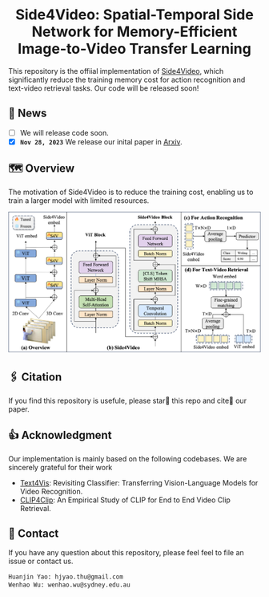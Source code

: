 <div align="center">

<h1> Side4Video: Spatial-Temporal Side Network for Memory-Efficient Image-to-Video Transfer Learning
</div>

This repository is the offiial implementation of [Side4Video](https://github.com/HJYao00/Side4Video), which significantly reduce the training memory cost for action recognition and text-video retrieval tasks. Our code will be released soon!

<!--[![Paper](http://img.shields.io/badge/Paper-arxiv.2307.08908-b31b1b.svg)](https://arxiv.org/abs/2307.08908)-->

## 📰 News
- [ ] We will release code soon.
- [x] **`Nov 28, 2023`** We release our inital paper in [Arxiv](https://github.com/HJYao00/Side4Video).

## 🗺️ Overview
The motivation of Side4Video is to reduce the training cost, enabling us to train a larger model with limited resources.

![Side4Video](Side4Video.png)

## 🖇️ Citation
If you find this repository is usefule, please star🌟 this repo and cite📑 our paper.

## 👍 Acknowledgment
Our implementation is mainly based on the following codebases. We are sincerely grateful for their work
- [Text4Vis](https://github.com/whwu95/Text4Vis): Revisiting Classifier: Transferring Vision-Language Models for Video Recognition.
- [CLIP4Clip](https://github.com/ArrowLuo/CLIP4Clip): An Empirical Study of CLIP for End to End Video Clip Retrieval.

## 📧 Contact
If you have any question about this repository, please feel feel to file an issue or contact us.
```
Huanjin Yao: hjyao.thu@gmail.com
Wenhao Wu: wenhao.wu@sydney.edu.au
```
